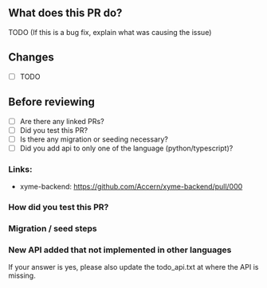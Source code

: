 ## What does this PR do?

TODO (If this is a bug fix, explain what was causing the issue)

## Changes

- [ ] TODO

## Before reviewing

- [ ] Are there any linked PRs?
- [ ] Did you test this PR?
- [ ] Is there any migration or seeding necessary?
- [ ] Did you add api to only one of the language (python/typescript)?

### Links:

-   xyme-backend: https://github.com/Accern/xyme-backend/pull/000

### How did you test this PR?

### Migration / seed steps

### New API added that not implemented in other languages

If your answer is yes, please also update the todo_api.txt at where the API is missing.
